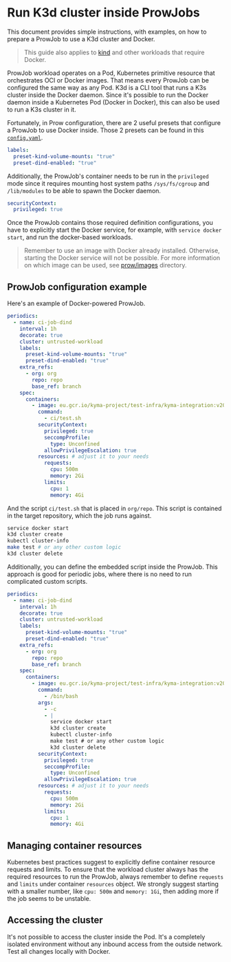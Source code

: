 # Run K3d cluster inside ProwJobs

This document provides simple instructions, with examples, on how to prepare a ProwJob to use a K3d cluster and Docker.

> This guide also applies to [kind](https://kind.sigs.k8s.io) and other workloads that require Docker.

ProwJob workload operates on a Pod, Kubernetes primitive resource that orchestrates OCI or Docker images. That means
every ProwJob can be configured the same way as any Pod. K3d is a CLI tool that runs a K3s cluster inside the Docker daemon.
Since it's possible to run the Docker daemon inside a Kubernetes Pod (Docker in Docker), this can also be used to run a K3s cluster in it.

Fortunately, in Prow configuration, there are 2 useful presets that configure a ProwJob to use Docker inside. Those 2 presets can be found in this [`config.yaml`](../../prow/config.yaml).

```yaml
labels:
  preset-kind-volume-mounts: "true"
  preset-dind-enabled: "true"
```

Additionally, the ProwJob's container needs to be run in the `privileged` mode since it requires mounting host system paths `/sys/fs/cgroup` and `/lib/modules` to be able to spawn the Docker daemon.

```yaml
securityContext:
  privileged: true
```

Once the ProwJob contains those required definition configurations, you have to explicitly start the Docker service, for example, with `service docker start`, and run the docker-based workloads.

> Remember to use an image with Docker already installed. Otherwise, starting the Docker service will not be possible. For more information on which image can be used, see [prow/images](../../prow/images) directory.

## ProwJob configuration example

Here's an example of Docker-powered ProwJob.

```yaml
periodics:
  - name: ci-job-dind
    interval: 1h
    decorate: true
    cluster: untrusted-workload
    labels:
      preset-kind-volume-mounts: "true"
      preset-dind-enabled: "true"
    extra_refs:
      - org: org
        repo: repo
        base_ref: branch
    spec:
      containers:
        - image: eu.gcr.io/kyma-project/test-infra/kyma-integration:v20230119-993f0759
          command:
            - ci/test.sh
          securityContext:
            privileged: true
            seccompProfile:
              type: Unconfined
            allowPrivilegeEscalation: true
          resources: # adjust it to your needs
            requests:
              cpu: 500m
              memory: 2Gi
            limits:
              cpu: 1
              memory: 4Gi
```
And the script `ci/test.sh` that is placed in `org/repo`. This script is contained in the target repository, which the job runs against.
```sh
service docker start
k3d cluster create
kubectl cluster-info
make test # or any other custom logic
k3d cluster delete 
```

Additionally, you can define the embedded script inside the ProwJob. This approach is good for periodic jobs, where there is no need to run complicated custom scripts.

```yaml
periodics:
  - name: ci-job-dind
    interval: 1h
    decorate: true
    cluster: untrusted-workload
    labels:
      preset-kind-volume-mounts: "true"
      preset-dind-enabled: "true"
    extra_refs:
      - org: org
        repo: repo
        base_ref: branch
    spec:
      containers:
        - image: eu.gcr.io/kyma-project/test-infra/kyma-integration:v20230119-993f0759
          command:
            - /bin/bash
          args:
            - -c
            - |
              service docker start
              k3d cluster create
              kubectl cluster-info
              make test # or any other custom logic
              k3d cluster delete
          securityContext:
            privileged: true
            seccompProfile:
              type: Unconfined
            allowPrivilegeEscalation: true
          resources: # adjust it to your needs
            requests:
              cpu: 500m
              memory: 2Gi
            limits:
              cpu: 1
              memory: 4Gi
```

## Managing container resources

Kubernetes best practices suggest to explicitly define container resource requests and limits.
To ensure that the workload cluster always has the required resources to run the ProwJob, always remember to define `requests` and `limits`
under container `resources` object. We strongly suggest starting with a smaller number, like `cpu: 500m` and `memory: 1Gi`, then adding more if the job seems to be unstable.

## Accessing the cluster

It's not possible to access the cluster inside the Pod. It's a completely isolated environment without any inbound access from the outside network.
Test all changes locally with Docker.
